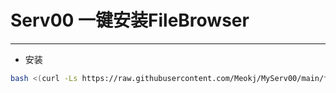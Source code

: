 # Serv00 一键安装FileBrowser

---

* 安装
```bash
bash <(curl -Ls https://raw.githubusercontent.com/Meokj/MyServ00/main/filebrowser/install_filebrowser.sh)
```

